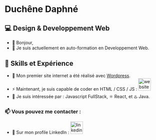 # Duchêne Daphné
## 💻 Design & Developpement Web

- 👋 Bonjour,
- 🌱 Je suis actuellement en auto-formation en Developpement Web.

## 💯 Skills et Expérience
- 🔭 Mon premier site internet a été réalisé avec [Wordpress](https://duchenedaphne.wordpress.com).  
- ⚡ Maintenant, je suis capable de coder en HTML / CSS / JS : [<img src='https://cdn.jsdelivr.net/npm/simple-icons@3.0.1/icons/icloud.svg' alt='website' height='40'>](https://duchenedaphne.github.io) 
- 👀 Je suis intéressée par : Javascript FullStack, ⚛️ React, et ♨️ Java.

### 📫 Vous pouvez me contacter : 
- 💬 Sur mon profile LinkedIn : [<img src='https://cdn.jsdelivr.net/npm/simple-icons@3.0.1/icons/linkedin.svg' alt='linkedin' height='40'>](https://fr.linkedin.com/in/duchenedaphne/) 

<!---
duchenedaphne/duchenedaphne is a ✨ special ✨ repository because its `README.md` (this file) appears on your GitHub profile.
You can click the Preview link to take a look at your changes.
--->
